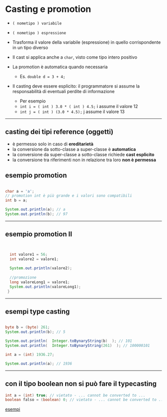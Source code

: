 # Casting e promotion

* `( nometipo ) variabile`
* `( nometipo ) espressione`
* Trasforma il valore della variabile (espressione) in quello corrispondente in un tipo diverso
* Il cast si applica anche a `char`, visto come tipo intero positivo

* La promotion è automatica quando necessaria
  * Es. `double d = 3 + 4;`
* Il casting deve essere esplicito: il programmatore si assume la responsabilità di eventuali perdite di informazione
  * Per esempio 
  * `int i = ( int ) 3.0 * ( int ) 4.5;` i assume il valore 12
  * `int j = ( int ) (3.0 * 4.5);` j assume il valore 13

---

## casting dei tipi reference (oggetti)

* è permesso solo in caso di **ereditarietà**
* la conversione da sotto-classe a super-classe è **automatica**
* la conversione da super-classe a sotto-classe richiede **cast esplicito**
* la conversione tra riferimenti non in relazione tra loro **non è permessa**

## esempio promotion

```java

char a = 'a';
// promotion int è più grande e i valori sono compatibili
int b = a;

System.out.println(a); // a
System.out.println(b); // 97

```

---

## esempio promotion II

```java


  int valore1 = 56;
  int valore2 = valore1;
  
  System.out.println(valore2);
  
  //promozione
  long valoreLong1 = valore1;
  System.out.println(valoreLong1);
 }

```

---


## esempi type casting

```java

byte b = (byte) 261;
System.out.println(b); // 5

System.out.println(  Integer.toBynaryString(b)  ); // 101
System.out.println(  Integer.toBynaryString(261)  ); // 100000101

```

```java
int a = (int) 1936.27;

System.out.println(a); // 1936

```

---


## con il tipo boolean non si può fare il typecasting

```java
int a = (int) true; // vietato - ... cannot be converted to ... 
boolean falso = (boolean) 0; // vietato - ... cannot be converted to ...  
```

[esempi](https://github.com/maboglia/CorsoJava/tree/master/esempi/01_base/00_Foundations)
